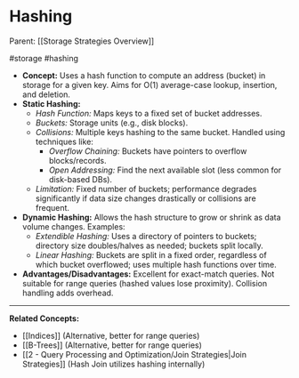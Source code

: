 # Hashing

Parent: [[Storage Strategies Overview]]

#storage #hashing

*   **Concept:** Uses a hash function to compute an address (bucket) in storage for a given key. Aims for O(1) average-case lookup, insertion, and deletion.
*   **Static Hashing:**
    *   *Hash Function:* Maps keys to a fixed set of bucket addresses.
    *   *Buckets:* Storage units (e.g., disk blocks).
    *   *Collisions:* Multiple keys hashing to the same bucket. Handled using techniques like:
        *   *Overflow Chaining:* Buckets have pointers to overflow blocks/records.
        *   *Open Addressing:* Find the next available slot (less common for disk-based DBs).
    *   *Limitation:* Fixed number of buckets; performance degrades significantly if data size changes drastically or collisions are frequent.
*   **Dynamic Hashing:** Allows the hash structure to grow or shrink as data volume changes. Examples:
    *   *Extendible Hashing:* Uses a directory of pointers to buckets; directory size doubles/halves as needed; buckets split locally.
    *   *Linear Hashing:* Buckets are split in a fixed order, regardless of which bucket overflowed; uses multiple hash functions over time.
*   **Advantages/Disadvantages:** Excellent for exact-match queries. Not suitable for range queries (hashed values lose proximity). Collision handling adds overhead.

---
**Related Concepts:**
*   [[Indices]] (Alternative, better for range queries)
*   [[B-Trees]] (Alternative, better for range queries)
*   [[2 - Query Processing and Optimization/Join Strategies|Join Strategies]] (Hash Join utilizes hashing internally) 